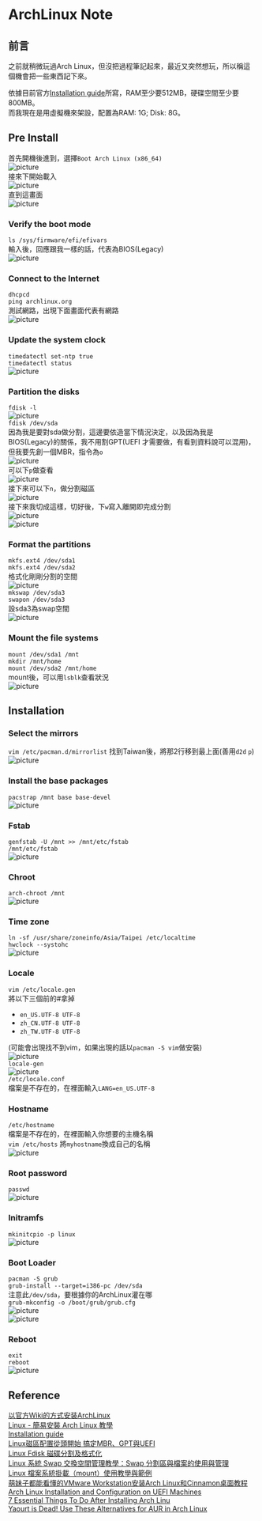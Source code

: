 # ArchLinux Note  

## 前言  
之前就稍微玩過Arch Linux，但沒把過程筆記起來，最近又突然想玩，所以稱這個機會把一些東西記下來。  

依據目前官方[Installation guide](https://wiki.archlinux.org/index.php/Installation_guide)所寫，RAM至少要512MB，硬碟空間至少要800MB。  
而我現在是用虛擬機來架設，配置為RAM: 1G; Disk: 8G。  

## Pre Install   
首先開機後進到，選擇`Boot Arch Linux (x86_64)`  
![picture](picture/install/ArchLinuxBoot.JPG)  
接來下開始載入  
![picture](picture/install/ArchLinuxBooting.JPG)  
直到這畫面  
![picture](picture/install/ArchLinuxBootComplete.JPG)   

### Verify the boot mode  
`ls /sys/firmware/efi/efivars`  
輸入後，回應跟我一樣的話，代表為BIOS(Legacy)  
![picture](picture/install/VerifyTheBootMode.JPG)  

### Connect to the Internet  
`dhcpcd`  
`ping archlinux.org`  
測試網路，出現下面畫面代表有網路  
![picture](picture/install/ping.JPG)  

### Update the system clock  
`timedatectl set-ntp true`  
`timedatectl status`  
![picture](picture/install/timedatectl.JPG)  

### Partition the disks  
`fdisk -l`  
![picture](picture/install/disk.JPG)  
`fdisk /dev/sda`  
因為我是要對sda做分割，這邊要依造當下情況決定，以及因為我是BIOS(Legacy)的關係，我不用割GPT(UEFI 才需要做，有看到資料說可以混用)，但我要先創一個MBR，指令為`o`  
![picture](picture/install/diskMBR.JPG)  
可以下`p`做查看  
![picture](picture/install/diskMBRCheck.JPG)  
接下來可以下`n`，做分割磁區  
![picture](picture/install/disksda1.JPG)  
接下來我切成這樣，切好後，下`w`寫入離開即完成分割  
![picture](picture/install/diskComplete.JPG)  
![picture](picture/install/diskNew.JPG)  

### Format the partitions  
`mkfs.ext4 /dev/sda1`  
`mkfs.ext4 /dev/sda2`  
格式化剛剛分割的空間  
![picture](picture/install/FormatPartition.JPG)  
`mkswap /dev/sda3`  
`swapon /dev/sda3`  
設sda3為swap空間  
![picture](picture/install/SwapPartition.JPG)  

### Mount the file systems  
`mount /dev/sda1 /mnt`  
`mkdir /mnt/home`  
`mount /dev/sda2 /mnt/home`  
mount後，可以用`lsblk`查看狀況  
![picture](picture/install/mountLsblk.JPG)  

## Installation  

### Select the mirrors  
`vim /etc/pacman.d/mirrorlist` 
找到Taiwan後，將那2行移到最上面(善用`d2d` `p`)  
![picture](picture/install/mirrors.JPG)  

### Install the base packages  
`pacstrap /mnt base base-devel`  
![picture](picture/install/InstallBasePackage.JPG)  

### Fstab  
`genfstab -U /mnt >> /mnt/etc/fstab`  
`/mnt/etc/fstab`  
![picture](picture/install/fstab.JPG)  

### Chroot  
`arch-chroot /mnt`  
![picture](picture/install/chroot.JPG)  

### Time zone  
`ln -sf /usr/share/zoneinfo/Asia/Taipei /etc/localtime`  
`hwclock --systohc`  
![picture](picture/install/timezone.JPG)  

### Locale  
`vim /etc/locale.gen`  
將以下三個前的#拿掉  
+ `en_US.UTF-8 UTF-8`  
+ `zh_CN.UTF-8 UTF-8`  
+ `zh_TW.UTF-8 UTF-8`  

(可能會出現找不到vim，如果出現的話以`pacman -S vim`做安裝)  
![picture](picture/install/localefile.JPG)  
`locale-gen`  
![picture](picture/install/locale.JPG)  
`/etc/locale.conf`  
檔案是不存在的，在裡面輸入`LANG=en_US.UTF-8`  

### Hostname  
`/etc/hostname`  
檔案是不存在的，在裡面輸入你想要的主機名稱  
`vim /etc/hosts`
將`myhostname`換成自己的名稱  
![picture](picture/install/hosts.JPG)  

### Root password  
`passwd`  
![picture](picture/install/passwd.JPG)  

### Initramfs  
`mkinitcpio -p linux`  
![picture](picture/install/mkinitcpio.JPG)  

### Boot Loader
`pacman -S grub`  
`grub-install --target=i386-pc /dev/sda`  
注意此`/dev/sda`，要根據你的ArchLinux灌在哪  
`grub-mkconfig -o /boot/grub/grub.cfg`  
![picture](picture/install/grubinstall.JPG)  
![picture](picture/install/grubmkconfig.JPG)  

### Reboot  
`exit`  
`reboot`  
![picture](picture/install/reboot.JPG)  



## Reference  
[以官方Wiki的方式安装ArchLinux](https://www.viseator.com/2017/05/17/arch_install/)  
[Linux - 簡易安裝 Arch Linux 教學](http://mropengate.blogspot.com/2015/08/linux-arch-linux.html)  
[Installation guide](https://wiki.archlinux.org/index.php/Installation_guide)  
[Linux磁區配置從頭開始 搞定MBR、GPT與UEFI](http://www.netadmin.com.tw/article_content.aspx?sn=1501070001&jump=1)  
[Linux Fdisk 磁碟分割及格式化](https://www.phpini.com/linux/linux-fdisk-create-format-partitions)  
[Linux 系統 Swap 交換空間管理教學：Swap 分割區與檔案的使用與管理](https://blog.gtwang.org/linux/linux-swap-space-tutorial/)  
[Linux 檔案系統掛載（mount）使用教學與範例](https://blog.gtwang.org/linux/linux-mount/)  
[萌妹子都能看懂的VMware Workstation安装Arch Linux和Cinnamon桌面教程](https://acris.me/2017/03/20/How-to-install-Arch-Linux-with-Cinnamon-desktop-on-VMware-Workstation/)  
[Arch Linux Installation and Configuration on UEFI Machines](https://www.tecmint.com/arch-linux-installation-and-configuration-guide/)  
[7 Essential Things To Do After Installing Arch Linu](https://itsfoss.com/things-to-do-after-installing-arch-linux/)  
[Yaourt is Dead! Use These Alternatives for AUR in Arch Linux](https://itsfoss.com/best-aur-helpers/)  